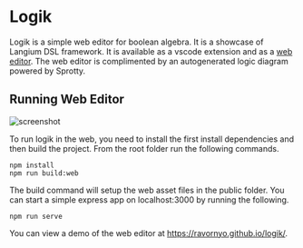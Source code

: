 # Logik
Logik is a simple web editor for boolean algebra. It is a showcase of Langium DSL framework. It is available as a vscode extension and as a [web editor](https://ravornyo.github.io/logik/). The web editor is complimented by an autogenerated logic diagram powered by Sprotty.

## Running Web Editor
![screenshot](https://user-images.githubusercontent.com/877171/235789552-70737b07-667d-4fbf-86e3-9068b6eedfe6.png)

To run logik in the web, you need to install the first install dependencies and then build the project. From the root folder run the following commands.

```
npm install
npm run build:web
```

The build command will setup the web asset files in the public folder. You can start a simple express app on localhost:3000 by running the following.

```
npm run serve
```


You can view a demo of the web editor at https://ravornyo.github.io/logik/.
